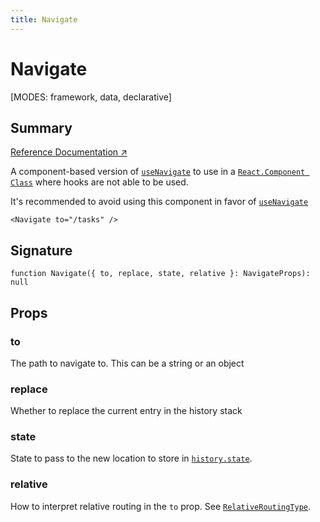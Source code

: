 ```yaml
---
title: Navigate
---
```


# Navigate

<!--
⚠️ ⚠️ IMPORTANT ⚠️ ⚠️ 

Thank you for helping improve our documentation!

This file is auto-generated from the JSDoc comments in the source
code, so please edit the JSDoc comments in the file below and this
file will be re-generated once those changes are merged.

https://github.com/remix-run/react-router/blob/main/packages/react-router/lib/components.tsx
-->

[MODES: framework, data, declarative]

## Summary

[Reference Documentation ↗](https://api.reactrouter.com/v7/functions/react_router.Navigate.html)

A component-based version of [`useNavigate`](../hooks/useNavigate) to use in a [`React.Component
Class`](https://reactjs.org/docs/react-component.html) where hooks are not
able to be used.

It's recommended to avoid using this component in favor of [`useNavigate`](../hooks/useNavigate)

```tsx
<Navigate to="/tasks" />
```

## Signature

```tsx
function Navigate({ to, replace, state, relative }: NavigateProps): null
```

## Props

### to

The path to navigate to. This can be a string or an object

### replace

Whether to replace the current entry in the history stack

### state

State to pass to the new location to store in [`history.state`](https://developer.mozilla.org/en-US/docs/Web/API/History/state).

### relative

How to interpret relative routing in the `to` prop. See [`RelativeRoutingType`](https://api.reactrouter.com/v7/types/react_router.RelativeRoutingType.html).

